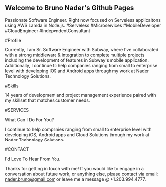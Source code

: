 ## Welcome to Bruno Nader's Github Pages

Passionate Software Engineer. Right now focused on Serveless applicaitons using AWS Lamda in Node.js. #Serveless #Microservices #MobileDeveloper #CloudEngineer #IndependentConsultant

#Profile

Currently, I am Sr. Software Engineer with Subway, where I’ve collaborated with a strong middleware & integration to complete multiple projects including the development of features in Subway's mobile application.
Additionally, I continue to help companies ranging from small to enterprise level with developing iOS and Android apps through my work at Nader Technology Solutions.

#Skills

14 years of development and project management experience paired with my skillset that matches customer needs.

#SERVICES

What Can I Do For You?

I continue to help companies ranging from small to enterprise level with developing iOS, Android apps and Cloud Solutions through my work at Nader Technology Solutions.

#CONTACT

I'd Love To Hear From You.

Thanks for getting in touch with me! If you would like to engage in a conversation about future work, or anything else, please contact via email: nader.bruno@gmail.com or leave me a message @ +1.203.994.4777.
